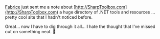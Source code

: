 [Fabrice](http://weblogs.asp.net/fmarguerie) just sent me a note about [http://SharpToolbox.com](http://SharpToolbox.com) a huge directory of .NET tools and resources ... pretty cool site that I hadn't noticed before.

Great... now I have to dig through it all... I hate the thought that I've missed out on something neat. 🙂